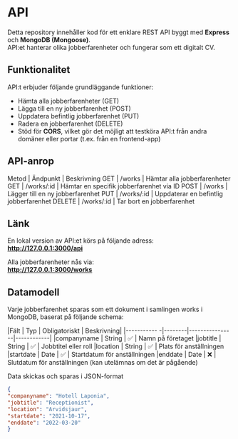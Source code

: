 # API

Detta repository innehåller kod för ett enklare REST API byggt med **Express** och **MongoDB (Mongoose)**.  
API:et hanterar olika jobberfarenheter och fungerar som ett digitalt CV.  

## Funktionalitet

API:t erbjuder följande grundläggande funktioner:

- Hämta alla jobberfarenheter (GET)
- Lägga till en ny jobberfarenhet (POST)
- Uppdatera befintlig jobberfarenhet (PUT)
- Radera en jobberfarenhet (DELETE)
- Stöd för **CORS**, vilket gör det möjligt att testköra API:t från andra domäner eller portar (t.ex. från en frontend-app)

## API-anrop
Metod	| Ändpunkt	| Beskrivning
GET	| /works	| Hämtar alla jobberfarenheter
GET	| /works/:id |	Hämtar en specifik jobberfarenhet via ID
POST	| /works	| Lägger till en ny jobberfarenhet
PUT	| /works/:id	| Uppdaterar en befintlig jobberfarenhet
DELETE	| /works/:id	| Tar bort en jobberfarenhet

## Länk
En lokal version av API:et körs på följande adress:  
**http://127.0.0.1:3000/api**  

Alla jobberfarenheter nås via:  
**http://127.0.0.1:3000/works**

## Datamodell

Varje jobberfarenhet sparas som ett dokument i samlingen works i MongoDB, baserat på följande schema:

|Fält	        | Typ    |	Obligatoriskt |	Beskrivning|
|----------- -|--------|----------------|------------|
|companyname	| String |	✅ |	Namn på företaget
|jobtitle	    | String |	✅ |	Jobbtitel eller roll
|location	    | String |	✅ |	Plats för anställningen
|startdate	  | Date	 |  ✅ |	Startdatum för anställningen
|enddate	    | Date	 |  ❌ |	Slutdatum för anställningen (kan utelämnas om det är pågående)

Data skickas och sparas i JSON-format
```json
{
"companyname": "Hotell Laponia",
"jobtitle": "Receptionist",
"location": "Arvidsjaur", 
"startdate": "2021-10-17", 
"enddate": "2022-03-20"
}
